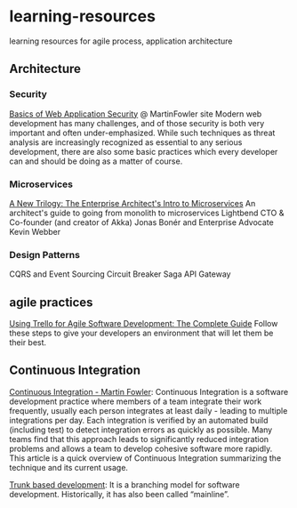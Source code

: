 # learning-resources

learning resources for agile process, application architecture

## Architecture

### Security

[Basics of Web Application Security](http://martinfowler.com/articles/web-security-basics.html) @ MartinFowler site
Modern web development has many challenges, and of those security is both very important and often under-emphasized. While such techniques as threat analysis are increasingly recognized as essential to any serious development, there are also some basic practices which every developer can and should be doing as a matter of course.

### Microservices

[A New Trilogy: The Enterprise Architect's Intro to Microservices](https://www.lightbend.com/blog/a-new-trilogy-the-enterprise-architects-intro-to-microservices)
An architect's guide to going from monolith to microservices 
Lightbend CTO & Co-founder (and creator of Akka) Jonas Bonér and Enterprise Advocate Kevin Webber

### Design Patterns

CQRS and Event Sourcing
Circuit Breaker
Saga 
API Gateway

## agile practices

[Using Trello for Agile Software Development: The Complete Guide](http://buildbettersoftware.com/trello-for-software-development) 
Follow these steps to give your developers an environment that will let them be their best. 


## Continuous Integration

[Continuous Integration - Martin Fowler](http://www.martinfowler.com/articles/continuousIntegration.html): 
Continuous Integration is a software development practice where members of a team integrate their work frequently, usually each person integrates at least daily - leading to multiple integrations per day. Each integration is verified by an automated build (including test) to detect integration errors as quickly as possible. Many teams find that this approach leads to significantly reduced integration problems and allows a team to develop cohesive software more rapidly. This article is a quick overview of Continuous Integration summarizing the technique and its current usage.


[Trunk based development](http://paulhammant.com/2013/04/05/what-is-trunk-based-development/):
It is a branching model for software development. Historically, it has also been called “mainline”.


